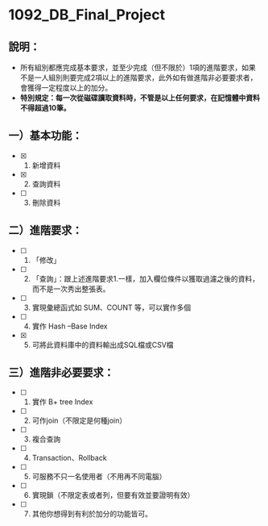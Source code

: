 # 1092_DB_Final_Project

## 說明：
* 所有組別都應完成基本要求，並至少完成（但不限於）1項的進階要求，如果不是一人組別則要完成2項以上的進階要求，此外如有做進階非必要要求者，會獲得一定程度以上的加分。
* **特別規定：每一次從磁碟讀取資料時，不管是以上任何要求，在記憶體中資料不得超過10筆。**

## 一）基本功能：
* [x] 1. 新增資料
* [x] 2. 查詢資料
* [ ] 3. 刪除資料

## 二）進階要求：
* [ ] 1. 「修改」
* [ ] 2. 「查詢」：跟上述進階要求1.一樣，加入欄位條件以獲取過濾之後的資料，而不是一次秀出整張表。
* [ ] 3. 實現彙總函式如 SUM、COUNT 等，可以實作多個
* [ ] 4. 實作 Hash –Base Index 
* [x] 5. 可將此資料庫中的資料輸出成SQL檔或CSV檔

## 三）進階非必要要求：
* [ ] 1. 實作 B+ tree Index 
* [ ] 2. 可作join（不限定是何種join）
* [ ] 3. 複合查詢
* [ ] 4. Transaction、Rollback
* [ ] 5. 可服務不只一名使用者（不用再不同電腦）
* [ ] 6. 實現鎖（不限定表或者列，但要有效並要證明有效）
* [ ] 7. 其他你想得到有利於加分的功能皆可。
